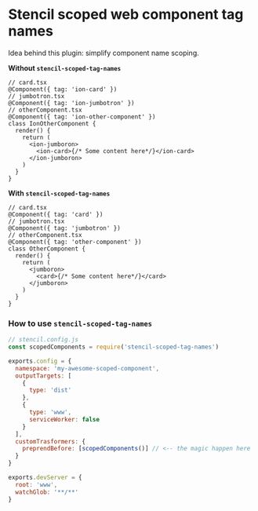 # Stencil scoped web component tag names

Idea behind this plugin: simplify component name scoping.

**Without `stencil-scoped-tag-names`**

```tsx
// card.tsx
@Component({ tag: 'ion-card' })
// jumbotron.tsx
@Component({ tag: 'ion-jumbotron' })
// otherComponent.tsx
@Component({ tag: 'ion-other-component' })
class IonOtherComponent {
  render() {
    return (
      <ion-jumboron>
        <ion-card>{/* Some content here*/}</ion-card>
      </ion-jumboron>
    )
  }
}
```

**With `stencil-scoped-tag-names`**

```tsx
// card.tsx
@Component({ tag: 'card' })
// jumbotron.tsx
@Component({ tag: 'jumbotron' })
// otherComponent.tsx
@Component({ tag: 'other-component' })
class OtherComponent {
  render() {
    return (
      <jumboron>
        <card>{/* Some content here*/}</card>
      </jumboron>
    )
  }
}
```

### How to use `stencil-scoped-tag-names`

```js
// stencil.config.js
const scopedComponents = require('stencil-scoped-tag-names')

exports.config = {
  namespace: 'my-awesome-scoped-component',
  outputTargets: [
    {
      type: 'dist'
    },
    {
      type: 'www',
      serviceWorker: false
    }
  ],
  customTrasformers: {
    preprendBefore: [scopedComponents()] // <-- the magic happen here
  }
}

exports.devServer = {
  root: 'www',
  watchGlob: '**/**'
}
```
